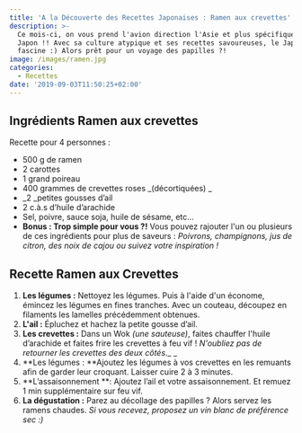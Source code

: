 ```yaml
---
title: 'A la Découverte des Recettes Japonaises : Ramen aux crevettes'
description: >-
  Ce mois-ci, on vous prend l'avion direction l'Asie et plus spécifiquement le
  Japon !! Avec sa culture atypique et ses recettes savoureuses, le Japon
  fascine :) Alors prêt pour un voyage des papilles ?!
image: /images/ramen.jpg
categories:
  - Recettes
date: '2019-09-03T11:50:25+02:00'
---
```

## Ingrédients Ramen aux crevettes

Recette pour 4 personnes :

* 500 g de ramen
* 2 carottes
* 1 grand poireau
* 400 grammes de crevettes roses _(décortiquées)
  _
* _2 _petites gousses d’ail
* 2 c.à.s d’huile d’arachide
* Sel, poivre, sauce soja, huile de sésame, etc… 
* **Bonus : Trop simple pour vous ?!** Vous pouvez rajouter l'un ou plusieurs de ces ingrédients pour plus de saveurs : _Poivrons, champignons, jus de citron, des noix de cajou ou suivez votre inspiration !_

## Recette Ramen aux Crevettes

1. **Les légumes :** Nettoyez les légumes. Puis à l'aide d'un économe, émincez les légumes en fines tranches. Avec un couteau, découpez en filaments les lamelles précédemment obtenues.
2. **L'ail :** Épluchez et hachez la petite gousse d’ail.
3. **Les crevettes :** Dans un Wok _(une sauteuse)_, faites chauffer l'huile d’arachide et faites frire les crevettes à feu vif ! _N'oubliez pas de retourner les crevettes des deux côtés_.\_
   \_
4. **Les légumes : **Ajoutez les légumes à vos crevettes en les remuants afin de garder leur croquant. Laisser cuire 2 à 3 minutes.
5. **L’assaisonnement **: Ajoutez l’ail et votre assaisonnement.
   Et remuez 1 min supplémentaire sur feu vif.
6. **La dégustation :** Parez au décollage des papilles ? Alors servez les ramens chaudes. _Si vous recevez, proposez un vin blanc de préférence sec :)_
